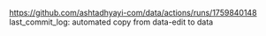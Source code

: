 https://github.com/ashtadhyayi-com/data/actions/runs/1759840148
last_commit_log: automated copy from data-edit to data